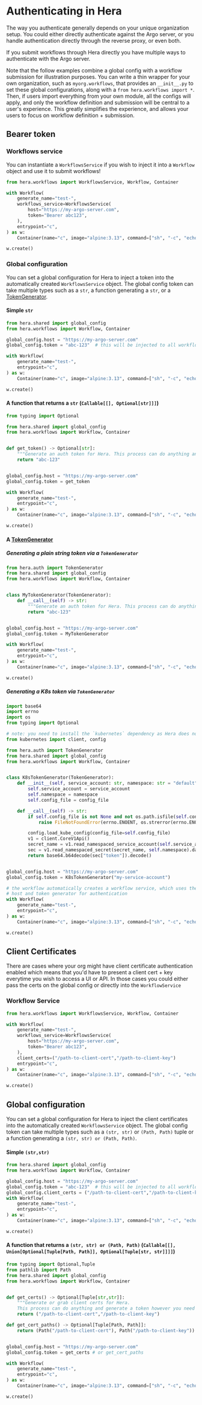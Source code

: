 # Authenticating in Hera

The way you authenticate generally depends on your unique organization setup. You could either directly authenticate against the Argo server, or you handle authentication directly through the reverse proxy, or even both. 

If you submit workflows through Hera
directly you have multiple ways to authenticate with the Argo server.

Note that the follow examples combine a global config with a workflow submission for illustration purposes. You can
write a thin wrapper for your own organization, such as `myorg.workflows`, that provides an `__init__.py` to set these
global configurations, along with a `from hera.workflows import *`. Then, if users import everything from your own
module, all the configs will apply, and only the workflow definition and submission will be central to a user's
experience. This greatly simplifies the experience, and allows your users to focus on workflow definition + submission.

## Bearer token

### Workflows service

You can instantiate a `WorkflowsService` if you wish to inject it into a `Workflow` object and use it to submit
workflows!

```python
from hera.workflows import WorkflowsService, Workflow, Container

with Workflow(
    generate_name="test-",
    workflows_service=WorkflowsService(
        host="https://my-argo-server.com",
        token="Bearer abc123",
    ),
    entrypoint="c",
) as w:
    Container(name="c", image="alpine:3.13", command=["sh", "-c", "echo hello world"])

w.create()
```

### Global configuration

You can set a global configuration for Hera to inject a token into the automatically created `WorkflowsService` object.
The global config token can take multiple types such as a `str`, a function generating a `str`, or a
[TokenGenerator](https://github.com/argoproj-labs/hera/blob/1762bbfcb9b186b62a152b69e04675434a4e76ea/src/hera/auth/__init__.py#L5).

#### Simple `str`

```python
from hera.shared import global_config
from hera.workflows import Workflow, Container

global_config.host = "https://my-argo-server.com"
global_config.token = "abc-123"  # this will be injected to all workflows' services for auth purposes!

with Workflow(
    generate_name="test-",
    entrypoint="c",
) as w:
    Container(name="c", image="alpine:3.13", command=["sh", "-c", "echo hello world"])

w.create()
```

#### A function that returns a `str` (`Callable[[], Optional[str]]]`)

```python
from typing import Optional

from hera.shared import global_config
from hera.workflows import Workflow, Container


def get_token() -> Optional[str]:
    """Generate an auth token for Hera. This process can do anything and generate a token however you need it to"""
    return "abc-123"


global_config.host = "https://my-argo-server.com"
global_config.token = get_token

with Workflow(
    generate_name="test-",
    entrypoint="c",
) as w:
    Container(name="c", image="alpine:3.13", command=["sh", "-c", "echo hello world"])

w.create()
```

#### A [TokenGenerator](https://github.com/argoproj-labs/hera/blob/1762bbfcb9b186b62a152b69e04675434a4e76ea/src/hera/auth/__init__.py#L22)

##### Generating a plain string token via a `TokenGenerator`

```python
from hera.auth import TokenGenerator
from hera.shared import global_config
from hera.workflows import Workflow, Container


class MyTokenGenerator(TokenGenerator):
    def __call__(self) -> str:
        """Generate an auth token for Hera. This process can do anything and generate a token however you need it to"""
        return "abc-123"


global_config.host = "https://my-argo-server.com"
global_config.token = MyTokenGenerator

with Workflow(
    generate_name="test-",
    entrypoint="c",
) as w:
    Container(name="c", image="alpine:3.13", command=["sh", "-c", "echo hello world"])

w.create()
```

##### Generating a K8s token via `TokenGenerator`

```python
import base64
import errno
import os
from typing import Optional

# note: you need to install the `kubernetes` dependency as Hera does not provide this
from kubernetes import client, config

from hera.auth import TokenGenerator
from hera.shared import global_config
from hera.workflows import Workflow, Container


class K8sTokenGenerator(TokenGenerator):
    def __init__(self, service_account: str, namespace: str = "default", config_file: Optional[str] = None) -> None:
        self.service_account = service_account
        self.namespace = namespace
        self.config_file = config_file

    def __call__(self) -> str:
        if self.config_file is not None and not os.path.isfile(self.config_file):
            raise FileNotFoundError(errno.ENOENT, os.strerror(errno.ENOENT), self.config_file)

        config.load_kube_config(config_file=self.config_file)
        v1 = client.CoreV1Api()
        secret_name = v1.read_namespaced_service_account(self.service_account, self.namespace).secrets[0].name
        sec = v1.read_namespaced_secret(secret_name, self.namespace).data
        return base64.b64decode(sec["token"]).decode()


global_config.host = "https://my-argo-server.com"
global_config.token = K8sTokenGenerator("my-service-account")

# the workflow automatically creates a workflow service, which uses the global config
# host and token generator for authentication
with Workflow(
    generate_name="test-",
    entrypoint="c",
) as w:
    Container(name="c", image="alpine:3.13", command=["sh", "-c", "echo hello world"])

w.create()
```

## Client Certificates

There are cases where your org might have client certificate authentication enabled which means that you'd have to present a client cert + key everytime you wish to access a UI or API. 
In those cases you could either pass the certs on the global config or directly into the `WorkflowService`

### Workflow Service

```python
from hera.workflows import WorkflowsService, Workflow, Container

with Workflow(
    generate_name="test-",
    workflows_service=WorkflowsService(
        host="https://my-argo-server.com",
        token="Bearer abc123",
    ),
    client_certs=("/path-to-client-cert","/path-to-client-key")
    entrypoint="c",
) as w:
    Container(name="c", image="alpine:3.13", command=["sh", "-c", "echo hello world"])

w.create()
```

## Global configuration

You can set a global configuration for Hera to inject the client certificates into the automatically created `WorkflowsService` object.
The global config token can take multiple types such as a `(str, str)` or `(Path, Path)` tuple or a function generating a `(str, str) or (Path, Path)`.

#### Simple `(str,str)`

```python
from hera.shared import global_config
from hera.workflows import Workflow, Container

global_config.host = "https://my-argo-server.com"
global_config.token = "abc-123"  # this will be injected to all workflows' services for auth purposes!
global_config.client_certs = ("/path-to-client-cert","/path-to-client-key")
with Workflow(
    generate_name="test-",
    entrypoint="c",
) as w:
    Container(name="c", image="alpine:3.13", command=["sh", "-c", "echo hello world"])

w.create()
```

#### A function that returns a `(str, str) or (Path, Path)` (`Callable[[], Union[Optional[Tuple[Path, Path]], Optional[Tuple[str, str]]]]`)

```python
from typing import Optional,Tuple
from pathlib import Path
from hera.shared import global_config
from hera.workflows import Workflow, Container


def get_certs() -> Optional[Tuple[str,str]]:
    """Generate or grab client certs for Hera. 
    This process can do anything and generate a token however you need it to"""
    return ("/path-to-client-cert","/path-to-client-key")

def get_cert_paths() -> Optional[Tuple[Path, Path]]:
    return (Path("/path-to-client-cert"), Path("/path-to-client-key"))


global_config.host = "https://my-argo-server.com"
global_config.token = get_certs # or get_cert_paths

with Workflow(
    generate_name="test-",
    entrypoint="c",
) as w:
    Container(name="c", image="alpine:3.13", command=["sh", "-c", "echo hello world"])

w.create()
```